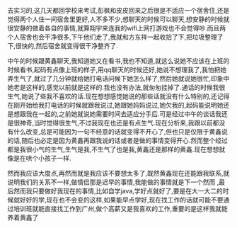   去实习的,这几天都回学校来考试,彭枫和皮皮回来之后很是不适应一个宿舍住,还是觉得两个人住一间宿舍里更好,人不多不少,想聊天的时候可以聊天,想安静的时候就很安静的做着各自的事情,就算翔宇来连我的wifi上网打游戏也不会觉得吵.而且两个人宿舍也会干净很多,下午他们走了,我就和方东祥一起收拾了下,把垃圾整理了下,很快的,然后宿舍就变得很干净整齐了.

  中午的时候跟黄鑫聊天,我知道她又在看书,我也不知道,就这么说她不应该在上班的时候看书,起码有点像上班的样子,用qq聊天的时候还好,她说不想理我了,我怕把她弄生气了,就过了几分钟就给她打电话问候下她怎么样了,然后她就说她很忙,印象中她老是这样的,感觉以前就是这样的.我也没有办法,就匆匆挂掉了.通话的时候我很生气,她说了些我不喜欢的话.现在想想感觉她说的那些话就没有什么特别的,还记得在刚开始给我打电话的时候就跟我说过,她跟她妈妈说过,她欠我的,起码能说明她还是想跟我在一起的,之前她就说她需要时间去适应分手后.可是经过中午的谈话我还是很神奇,当时觉得很生气,不过我现在也还是有点生气.现在分析来,我跟以前都没有什么改变,总是可能因为一句不经意的话就变得不开心了,但也只是仅限于黄鑫说的话,随后也必定是因为黄鑫再跟我说的话或者是做的事情变得开心.然而整个经过都是我很小气的生气,生气是我,不生气了也是我,黄鑫还是那样的黄鑫.现在想想就像是在哄个小孩子一样.

  然而我应该大度点,再然而就是我应该不要想太多了,既然黄鑫现在还能跟我联系,就说明我们的关系不一样,做情侣那是迟早的事情,我能做的事情就是下一个然而 ,最后然而我只要做好我现在的事情,比如自学java,学好点就好了,要是在大一大二的时候就好好的学,现在也不会变的这样,如果能早点学好,现在找工作的话就可能不要通过培训班就能直接找工作到广州,做个高薪又是我喜欢的工作,重要的是这样我就能养着黄鑫了